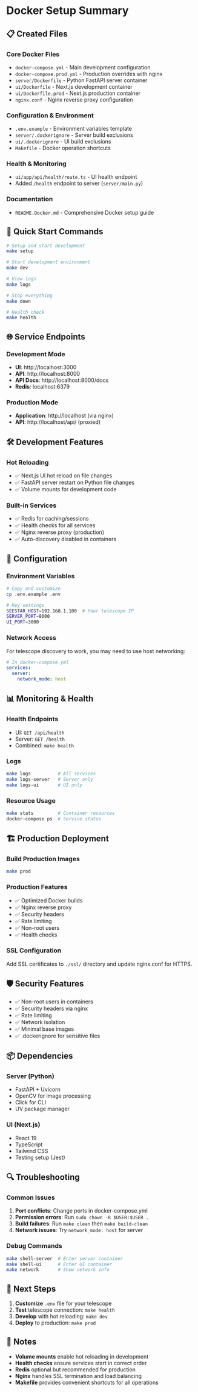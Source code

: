 # Docker Setup Summary

## 📋 Created Files

### Core Docker Files
- `docker-compose.yml` - Main development configuration
- `docker-compose.prod.yml` - Production overrides with nginx
- `server/Dockerfile` - Python FastAPI server container
- `ui/Dockerfile` - Next.js development container  
- `ui/Dockerfile.prod` - Next.js production container
- `nginx.conf` - Nginx reverse proxy configuration

### Configuration & Environment
- `.env.example` - Environment variables template
- `server/.dockerignore` - Server build exclusions
- `ui/.dockerignore` - UI build exclusions
- `Makefile` - Docker operation shortcuts

### Health & Monitoring
- `ui/app/api/health/route.ts` - UI health endpoint
- Added `/health` endpoint to server (`server/main.py`)

### Documentation
- `README.Docker.md` - Comprehensive Docker setup guide

## 🚀 Quick Start Commands

```bash
# Setup and start development
make setup

# Start development environment
make dev

# View logs
make logs

# Stop everything
make down

# Health check
make health
```

## 🌐 Service Endpoints

### Development Mode
- **UI**: http://localhost:3000
- **API**: http://localhost:8000  
- **API Docs**: http://localhost:8000/docs
- **Redis**: localhost:6379

### Production Mode
- **Application**: http://localhost (via nginx)
- **API**: http://localhost/api/ (proxied)

## 🛠 Development Features

### Hot Reloading
- ✅ Next.js UI hot reload on file changes
- ✅ FastAPI server restart on Python file changes
- ✅ Volume mounts for development code

### Built-in Services
- ✅ Redis for caching/sessions
- ✅ Health checks for all services
- ✅ Nginx reverse proxy (production)
- ✅ Auto-discovery disabled in containers

## 🔧 Configuration

### Environment Variables
```bash
# Copy and customize
cp .env.example .env

# Key settings
SEESTAR_HOST=192.168.1.100  # Your telescope IP
SERVER_PORT=8000
UI_PORT=3000
```

### Network Access
For telescope discovery to work, you may need to use host networking:

```yaml
# In docker-compose.yml
services:
  server:
    network_mode: host
```

## 📊 Monitoring & Health

### Health Endpoints
- UI: `GET /api/health`
- Server: `GET /health`
- Combined: `make health`

### Logs
```bash
make logs          # All services
make logs-server   # Server only
make logs-ui       # UI only
```

### Resource Usage
```bash
make stats         # Container resources
docker-compose ps  # Service status
```

## 🏗 Production Deployment

### Build Production Images
```bash
make prod
```

### Production Features
- ✅ Optimized Docker builds
- ✅ Nginx reverse proxy
- ✅ Security headers
- ✅ Rate limiting
- ✅ Non-root users
- ✅ Health checks

### SSL Configuration
Add SSL certificates to `./ssl/` directory and update nginx.conf for HTTPS.

## 🛡 Security Features

- ✅ Non-root users in containers
- ✅ Security headers via nginx
- ✅ Rate limiting
- ✅ Network isolation
- ✅ Minimal base images
- ✅ .dockerignore for sensitive files

## 📦 Dependencies

### Server (Python)
- FastAPI + Uvicorn
- OpenCV for image processing
- Click for CLI
- UV package manager

### UI (Next.js)
- React 19
- TypeScript
- Tailwind CSS  
- Testing setup (Jest)

## 🔍 Troubleshooting

### Common Issues
1. **Port conflicts**: Change ports in docker-compose.yml
2. **Permission errors**: Run `sudo chown -R $USER:$USER .`
3. **Build failures**: Run `make clean` then `make build-clean`
4. **Network issues**: Try `network_mode: host` for server

### Debug Commands
```bash
make shell-server  # Enter server container
make shell-ui      # Enter UI container
make network       # Show network info
```

## 🎯 Next Steps

1. **Customize** `.env` file for your telescope
2. **Test** telescope connection: `make health`
3. **Develop** with hot reloading: `make dev`
4. **Deploy** to production: `make prod`

## 📝 Notes

- **Volume mounts** enable hot reloading in development
- **Health checks** ensure services start in correct order
- **Redis** optional but recommended for production
- **Nginx** handles SSL termination and load balancing
- **Makefile** provides convenient shortcuts for all operations